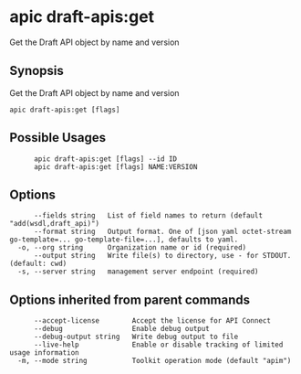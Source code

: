 # apic draft-apis:get

Get the Draft API object by name and version

## Synopsis

Get the Draft API object by name and version

```
apic draft-apis:get [flags]
```

## Possible Usages

```
      apic draft-apis:get [flags] --id ID
      apic draft-apis:get [flags] NAME:VERSION
```

## Options

```
      --fields string   List of field names to return (default "add(wsdl,draft_api)")
      --format string   Output format. One of [json yaml octet-stream go-template=... go-template-file=...], defaults to yaml.
  -o, --org string      Organization name or id (required)
      --output string   Write file(s) to directory, use - for STDOUT. (default: cwd)
  -s, --server string   management server endpoint (required)
```

## Options inherited from parent commands

```
      --accept-license        Accept the license for API Connect
      --debug                 Enable debug output
      --debug-output string   Write debug output to file
      --live-help             Enable or disable tracking of limited usage information
  -m, --mode string           Toolkit operation mode (default "apim")
```

